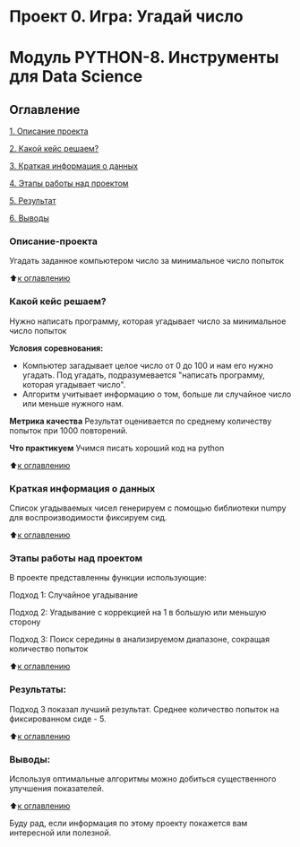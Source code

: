 # Проект 0. Игра: Угадай число
# Модуль PYTHON-8. Инструменты для Data Science

## Оглавление

[1. Описание проекта](README.md#Описание-проекта)

[2. Какой кейс решаем?](README.md#Какой-кейс-решаем?)

[3. Краткая информация о данных](README.md#Краткая-информация-о-данных)

[4. Этапы работы над проектом](README.md#этапы-работы-над-проектом)

[5. Результат](README.md#Результат)    

[6. Выводы](README.md#Выводы) 



### Описание-проекта
Угадать заданное компьютером число за минимальное число попыток

:arrow_up:[к оглавлению](README.md#Оглавление)

### Какой кейс решаем?
Нужно написать программу, которая угадывает число за минимальное число попыток

**Условия соревнования:**
- Компьютер загадывает целое число от 0 до 100 и нам его нужно угадать. Под угадать, подразумевается "написать программу, которая угадывает число".
- Алгоритм учитывает информацию о том, больше ли случайное число или меньше нужного нам.

**Метрика качества**
Результат оценивается по среднему количеству попыток при 1000 повторений.

**Что практикуем**
Учимся писать хороший код на python

:arrow_up:[к оглавлению](README.md#Оглавление)

### Краткая информация о данных
Список угадываемых чисел генерируем с помощью библиотеки numpy
для воспроизводимости фиксируем сид.

  
:arrow_up:[к оглавлению](README.md#Оглавление)


### Этапы работы над проектом  
В проекте представленны функции использующие:

Подход 1: Случайное угадывание

Подход 2: Угадывание с коррекцией на 1 в большую или меньшую сторону

Подход 3: Поиск середины в анализируемом диапазоне, сокращая количество попыток


:arrow_up:[к оглавлению](README.md#Оглавление)


### Результаты:  

Подход 3 показал лучший результат. Среднее количество попыток на фиксированном сиде - 5.

:arrow_up:[к оглавлению](README.md#Оглавление)


### Выводы:  

Используя оптимальные алгоритмы можно добиться существенного улучшения показателей.



:arrow_up:[к оглавлению](README.md#Оглавление)


Буду рад, если информация по этому проекту покажется вам интересной или полезной.